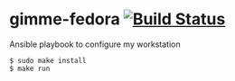 # gimme-fedora [![Build Status](https://travis-ci.com/egegunes/gimme-fedora.svg?branch=master)](https://travis-ci.com/egegunes/gimme-fedora)

Ansible playbook to configure my workstation

```
$ sudo make install
$ make run
```
